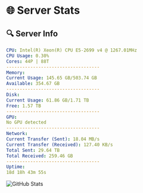 # 🌐 Server Stats
## 🔍 Server Info
```yaml
CPU: Intel(R) Xeon(R) CPU E5-2699 v4 @ 1267.01MHz
CPU Usage: 0.30%
Cores: 44P | 88T
-----------------------------------
Memory:
Current Usage: 145.65 GB/503.74 GB
Available: 354.67 GB
-----------------------------------
Disk:
Current Usage: 61.86 GB/1.71 TB
Free: 1.57 TB
-----------------------------------
GPU:
No GPU detected
-----------------------------------
Network:
Current Transfer (Sent): 18.04 MB/s
Current Transfer (Received): 127.40 KB/s
Total Sent: 29.64 TB
Total Received: 259.46 GB
-----------------------------------
Uptime:
18d 18h 43m 55s
```
![GitHub Stats](https://img.shields.io/badge/Updated-2025-03-26_16:06:44-blue)